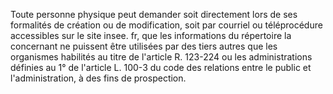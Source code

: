 Toute personne physique peut demander soit directement lors de ses formalités de création ou de modification, soit par courriel ou téléprocédure accessibles sur le site insee. fr, que les informations du répertoire la concernant ne puissent être utilisées par des tiers autres que les organismes habilités au titre de l'article R. 123-224 ou les administrations définies au 1° de l'article L. 100-3 du code des relations entre le public et l'administration, à des fins de prospection.
